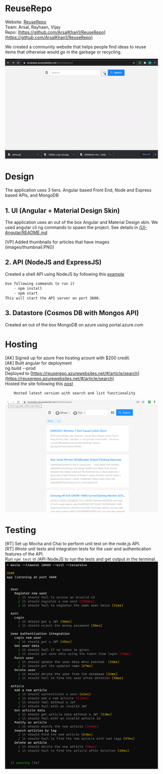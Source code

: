 # ReuseRepo

 Website: [ReuseRepo](https://reuserepo.azurewebsites.net/#/article/search)  
 Team: Arsal, Rayhaan, Vijay  
 Repo: [https://github.com/ArsalKhan1/ReuseRepo](https://github.com/ArsalKhan1/ReuseRepo)  
  
 We created a community website that helps people find ideas to reuse items that otherwise would go in the garbage or recycling.
 
   ![demo](images/demo.gif) 

# Design
The application uses 3 tiers.
    Angular based Front End,
    Node and Express based APIs, and 
    MongoDB
   
## 1. UI (Angular + Material Design Skin)
   The application uses an out of the box Angular and Material Design skin. We used angular cli ng commands to spawn the project. See details in [/UI-Angular/README.md](UI-Angular/README.md)
   
   [VP] Added thumbnails for articles that have images
   (images/thumbnail.PNG) 

## 2. API (NodeJS and ExpressJS)
   Created a shell API using NodeJS by following this [example](https://www.toptal.com/nodejs/secure-rest-api-in-nodejs)  
   
    Use following commands to run it  
        - npm install  
        - npm start  
    This will start the API server on port 3600. 
 
## 3. Datastore (Cosmos DB with Mongos API)
   Created an out of the box MongoDB on azure using portal.azure.com

# Hosting
   [AK] Signed up for azure free hosting acount with $200 credit.  
   [AK] Built angular for deployment  
        ng build --prod  
        Deployed to [https://reuserepo.azurewebsites.net/#/article/search](https://reuserepo.azurewebsites.net/#/article/search)  
        Hosted the site following this [post](https://www.c-sharpcorner.com/article/easily-deploy-angular-app-to-azure-from-visual-studio-code/)         

        Hosted latest version with search and list functionality 
   ![](images/6-reuserepo-azurewebsite.png) 
   
   
# Testing
   [RT] Set up Mocha and Chai to perform unit test on the node.js API.  
   [RT] Wrote unit tests and integration tests for the user and authentication features of the API.  
        Run `npm test` in /API-NodeJS to run the tests and get output in the terminal.  
   ![](images/testing.PNG)
